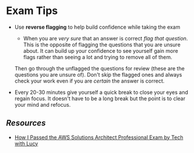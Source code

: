 # Exam Tips

- Use **reverse flagging** to help build confidence while taking the exam
    - When you are *very sure* that an answer is correct *flag that question*. This is the opposite of flagging the questions that you are unsure about. It can build up your confidence to see yourself gain more flags rather than seeing a lot and trying to remove all of them. 
    
    Then go through the unflagged the questions for review (these are the questions you are unsure of). Don't skip the flagged ones and always check your work even if you are *certain* the answer is correct.

- Every 20-30 minutes give yourself a quick break to close your eyes and regain focus. It doesn't have to be a long break but the point is to clear your mind and refocus. 

## *Resources* 

- [How I Passed the AWS Solutions Architect Professional Exam by Tech with Lucy](https://www.youtube.com/watch?v=nELQc4DDIxY)
